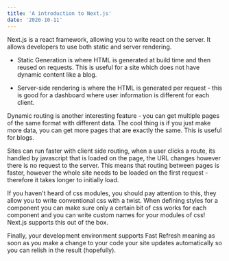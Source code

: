 ```yaml
---
title: 'A introduction to Next.js'
date: '2020-10-11'
---
```


Next.js is a react framework, allowing you to write react on the server. It allows developers to use both static and server rendering.

-   Static Generation is where HTML is generated at build time and then reused on requests. This is useful for a site which does not have dynamic content like a blog.

-   Server-side rendering is where the HTML is generated per request - this is good for a dashboard where user information is different for each client.

Dynamic routing is another interesting feature - you can get multiple pages of the same format with different data. The cool thing is if you just make more data, you can get more pages that are exactly the same. This is useful for blogs.

Sites can run faster with client side routing, when a user clicks a route, its handled by javascript that is loaded on the page, the URL changes however there is no request to the server. This means that routing between pages is faster, however the whole site needs to be loaded on the first request - therefore it takes longer to initially load.

If you haven't heard of css modules, you should pay attention to this, they allow you to write conventional css with a twist. When defining styles for a component you can make sure only a certain bit of css works for each component and you can write custom names for your modules of css! Next.js supports this out of the box.

Finally, your development environment supports Fast Refresh meaning as soon as you make a change to your code your site updates automatically so you can relish in the result (hopefully).
